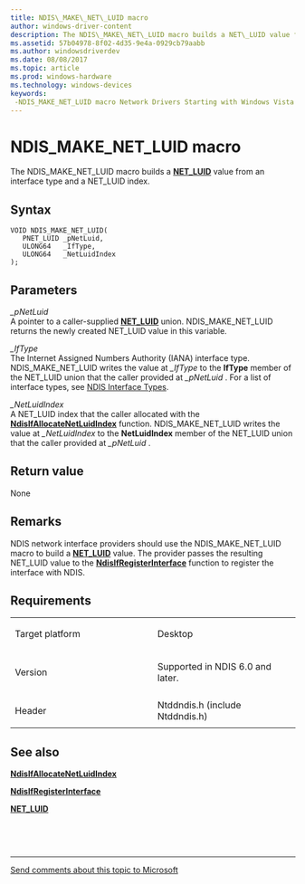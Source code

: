 ```yaml
---
title: NDIS\_MAKE\_NET\_LUID macro
author: windows-driver-content
description: The NDIS\_MAKE\_NET\_LUID macro builds a NET\_LUID value from an interface type and a NET\_LUID index.
ms.assetid: 57b04978-8f02-4d35-9e4a-0929cb79aabb
ms.author: windowsdriverdev
ms.date: 08/08/2017
ms.topic: article
ms.prod: windows-hardware
ms.technology: windows-devices
keywords: 
 -NDIS_MAKE_NET_LUID macro Network Drivers Starting with Windows Vista
---
```


# NDIS\_MAKE\_NET\_LUID macro


The NDIS\_MAKE\_NET\_LUID macro builds a [**NET\_LUID**](https://msdn.microsoft.com/library/windows/hardware/ff568747) value from an interface type and a NET\_LUID index.

Syntax
------

```ManagedCPlusPlus
VOID NDIS_MAKE_NET_LUID(
   PNET_LUID _pNetLuid,
   ULONG64   _IfType,
   ULONG64   _NetLuidIndex
);
```

Parameters
----------

*\_pNetLuid*   
A pointer to a caller-supplied [**NET\_LUID**](https://msdn.microsoft.com/library/windows/hardware/ff568747) union. NDIS\_MAKE\_NET\_LUID returns the newly created NET\_LUID value in this variable.

*\_IfType*   
The Internet Assigned Numbers Authority (IANA) interface type. NDIS\_MAKE\_NET\_LUID writes the value at *\_IfType* to the **IfType** member of the NET\_LUID union that the caller provided at *\_pNetLuid* . For a list of interface types, see [NDIS Interface Types](https://msdn.microsoft.com/library/windows/hardware/ff565767).

*\_NetLuidIndex*   
A NET\_LUID index that the caller allocated with the [**NdisIfAllocateNetLuidIndex**](https://msdn.microsoft.com/library/windows/hardware/ff562695) function. NDIS\_MAKE\_NET\_LUID writes the value at *\_NetLuidIndex* to the **NetLuidIndex** member of the NET\_LUID union that the caller provided at *\_pNetLuid* .

Return value
------------

None

Remarks
-------

NDIS network interface providers should use the NDIS\_MAKE\_NET\_LUID macro to build a [**NET\_LUID**](https://msdn.microsoft.com/library/windows/hardware/ff568747) value. The provider passes the resulting NET\_LUID value to the [**NdisIfRegisterInterface**](https://msdn.microsoft.com/library/windows/hardware/ff562715) function to register the interface with NDIS.

Requirements
------------

<table>
<colgroup>
<col width="50%" />
<col width="50%" />
</colgroup>
<tbody>
<tr class="odd">
<td><p>Target platform</p></td>
<td>Desktop</td>
</tr>
<tr class="even">
<td><p>Version</p></td>
<td><p>Supported in NDIS 6.0 and later.</p></td>
</tr>
<tr class="odd">
<td><p>Header</p></td>
<td>Ntddndis.h (include Ntddndis.h)</td>
</tr>
</tbody>
</table>

## See also


[**NdisIfAllocateNetLuidIndex**](https://msdn.microsoft.com/library/windows/hardware/ff562695)

[**NdisIfRegisterInterface**](https://msdn.microsoft.com/library/windows/hardware/ff562715)

[**NET\_LUID**](https://msdn.microsoft.com/library/windows/hardware/ff568747)

 

 


--------------------
[Send comments about this topic to Microsoft](mailto:wsddocfb@microsoft.com?subject=Documentation%20feedback%20%5Bnetvista\netvista%5D:%20NDIS_MAKE_NET_LUID%20macro%20%20RELEASE:%20%288/8/2017%29&body=%0A%0APRIVACY%20STATEMENT%0A%0AWe%20use%20your%20feedback%20to%20improve%20the%20documentation.%20We%20don't%20use%20your%20email%20address%20for%20any%20other%20purpose,%20and%20we'll%20remove%20your%20email%20address%20from%20our%20system%20after%20the%20issue%20that%20you're%20reporting%20is%20fixed.%20While%20we're%20working%20to%20fix%20this%20issue,%20we%20might%20send%20you%20an%20email%20message%20to%20ask%20for%20more%20info.%20Later,%20we%20might%20also%20send%20you%20an%20email%20message%20to%20let%20you%20know%20that%20we've%20addressed%20your%20feedback.%0A%0AFor%20more%20info%20about%20Microsoft's%20privacy%20policy,%20see%20http://privacy.microsoft.com/default.aspx. "Send comments about this topic to Microsoft")


